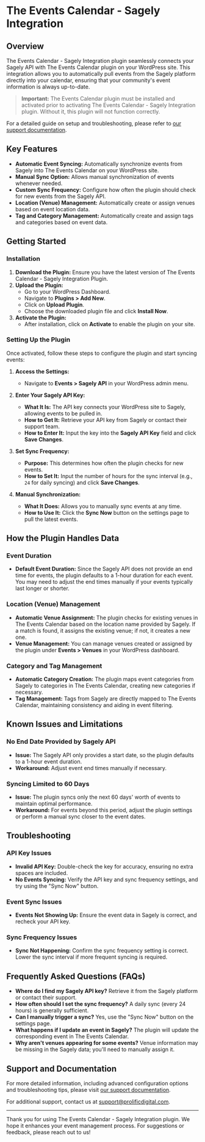# The Events Calendar - Sagely Integration

## Overview

The Events Calendar - Sagely Integration plugin seamlessly connects your Sagely API with The Events Calendar plugin on your WordPress site. This integration allows you to automatically pull events from the Sagely platform directly into your calendar, ensuring that your community's event information is always up-to-date.

> **Important:** The Events Calendar plugin must be installed and activated prior to activating The Events Calendar - Sagely Integration plugin. Without it, this plugin will not function correctly.

For a detailed guide on setup and troubleshooting, please refer to [our support documentation](https://prolificdigital.notion.site/The-Events-Calendar-Sagely-Addon-ce2eb70042734bcc9edb0dc8c4c6ec54).

## Key Features

- **Automatic Event Syncing:** Automatically synchronize events from Sagely into The Events Calendar on your WordPress site.
- **Manual Sync Option:** Allows manual synchronization of events whenever needed.
- **Custom Sync Frequency:** Configure how often the plugin should check for new events from the Sagely API.
- **Location (Venue) Management:** Automatically create or assign venues based on event location data.
- **Tag and Category Management:** Automatically create and assign tags and categories based on event data.

## Getting Started

### Installation

1. **Download the Plugin:** Ensure you have the latest version of The Events Calendar - Sagely Integration Plugin.
2. **Upload the Plugin:**
   - Go to your WordPress Dashboard.
   - Navigate to **Plugins > Add New**.
   - Click on **Upload Plugin**.
   - Choose the downloaded plugin file and click **Install Now**.
3. **Activate the Plugin:**
   - After installation, click on **Activate** to enable the plugin on your site.

### Setting Up the Plugin

Once activated, follow these steps to configure the plugin and start syncing events:

1. **Access the Settings:**

   - Navigate to **Events > Sagely API** in your WordPress admin menu.

2. **Enter Your Sagely API Key:**

   - **What It Is:** The API key connects your WordPress site to Sagely, allowing events to be pulled in.
   - **How to Get It:** Retrieve your API key from Sagely or contact their support team.
   - **How to Enter It:** Input the key into the **Sagely API Key** field and click **Save Changes**.

3. **Set Sync Frequency:**

   - **Purpose:** This determines how often the plugin checks for new events.
   - **How to Set It:** Input the number of hours for the sync interval (e.g., `24` for daily syncing) and click **Save Changes**.

4. **Manual Synchronization:**
   - **What It Does:** Allows you to manually sync events at any time.
   - **How to Use It:** Click the **Sync Now** button on the settings page to pull the latest events.

## How the Plugin Handles Data

### Event Duration

- **Default Event Duration:** Since the Sagely API does not provide an end time for events, the plugin defaults to a 1-hour duration for each event. You may need to adjust the end times manually if your events typically last longer or shorter.

### Location (Venue) Management

- **Automatic Venue Assignment:** The plugin checks for existing venues in The Events Calendar based on the location name provided by Sagely. If a match is found, it assigns the existing venue; if not, it creates a new one.
- **Venue Management:** You can manage venues created or assigned by the plugin under **Events > Venues** in your WordPress dashboard.

### Category and Tag Management

- **Automatic Category Creation:** The plugin maps event categories from Sagely to categories in The Events Calendar, creating new categories if necessary.
- **Tag Management:** Tags from Sagely are directly mapped to The Events Calendar, maintaining consistency and aiding in event filtering.

## Known Issues and Limitations

### No End Date Provided by Sagely API

- **Issue:** The Sagely API only provides a start date, so the plugin defaults to a 1-hour event duration.
- **Workaround:** Adjust event end times manually if necessary.

### Syncing Limited to 60 Days

- **Issue:** The plugin syncs only the next 60 days' worth of events to maintain optimal performance.
- **Workaround:** For events beyond this period, adjust the plugin settings or perform a manual sync closer to the event dates.

## Troubleshooting

### API Key Issues

- **Invalid API Key:** Double-check the key for accuracy, ensuring no extra spaces are included.
- **No Events Syncing:** Verify the API key and sync frequency settings, and try using the "Sync Now" button.

### Event Sync Issues

- **Events Not Showing Up:** Ensure the event data in Sagely is correct, and recheck your API key.

### Sync Frequency Issues

- **Sync Not Happening:** Confirm the sync frequency setting is correct. Lower the sync interval if more frequent syncing is required.

## Frequently Asked Questions (FAQs)

- **Where do I find my Sagely API key?** Retrieve it from the Sagely platform or contact their support.
- **How often should I set the sync frequency?** A daily sync (every 24 hours) is generally sufficient.
- **Can I manually trigger a sync?** Yes, use the "Sync Now" button on the settings page.
- **What happens if I update an event in Sagely?** The plugin will update the corresponding event in The Events Calendar.
- **Why aren't venues appearing for some events?** Venue information may be missing in the Sagely data; you'll need to manually assign it.

## Support and Documentation

For more detailed information, including advanced configuration options and troubleshooting tips, please visit [our support documentation](https://prolificdigital.notion.site/The-Events-Calendar-Sagely-Addon-ce2eb70042734bcc9edb0dc8c4c6ec54).

For additional support, contact us at [support@prolificdigital.com](mailto:support@prolificdigital.com).

---

Thank you for using The Events Calendar - Sagely Integration plugin. We hope it enhances your event management process. For suggestions or feedback, please reach out to us!
